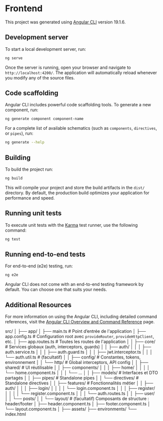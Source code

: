 # Frontend

This project was generated using [Angular CLI](https://github.com/angular/angular-cli) version 19.1.6.

## Development server

To start a local development server, run:

```bash
ng serve
```

Once the server is running, open your browser and navigate to `http://localhost:4200/`. The application will automatically reload whenever you modify any of the source files.

## Code scaffolding

Angular CLI includes powerful code scaffolding tools. To generate a new component, run:

```bash
ng generate component component-name
```

For a complete list of available schematics (such as `components`, `directives`, or `pipes`), run:

```bash
ng generate --help
```

## Building

To build the project run:

```bash
ng build
```

This will compile your project and store the build artifacts in the `dist/` directory. By default, the production build optimizes your application for performance and speed.

## Running unit tests

To execute unit tests with the [Karma](https://karma-runner.github.io) test runner, use the following command:

```bash
ng test
```

## Running end-to-end tests

For end-to-end (e2e) testing, run:

```bash
ng e2e
```

Angular CLI does not come with an end-to-end testing framework by default. You can choose one that suits your needs.

## Additional Resources

For more information on using the Angular CLI, including detailed command references, visit the [Angular CLI Overview and Command Reference](https://angular.dev/tools/cli) page.

src/
│
├── app/
│   ├── main.ts                     # Point d’entrée de l'application
│   ├── app.config.ts               # Configuration root avec `provideRouter`, `provideHttpClient`, etc.
│   ├── app.routes.ts               # Toutes les routes de l'application
│
│   ├── core/                       # Services globaux (auth, interceptors, guards)
│   │   ├── auth/
│   │   │   ├── auth.service.ts
│   │   │   ├── auth.guard.ts
│   │   │   ├── jwt.interceptor.ts
│   │   │   └── auth.util.ts        # (facultatif)
│   │   ├── config/                 # Constantes, tokens, environnement
│   │   └── http/                   # Global interceptors, API config
│
│   ├── shared/                     # UI réutilisable
│   │   ├── components/
│   │   │   ├── home/
│   │   │   │   └── home.component.ts
│   │   │   └── ...
│   │   ├── models/                 # Interfaces et DTO partagés
│   │   ├── pipes/                  # Standalone pipes
│   │   └── directives/             # Standalone directives
│
│   ├── features/                   # Fonctionnalités métier
│   │   ├── auth/
│   │   │   ├── login/
│   │   │   │   └── login.component.ts
│   │   │   ├── register/
│   │   │   │   └── register.component.ts
│   │   │   └── auth.routes.ts
│   │   ├── user/
│   │   └── posts/
│
│   └── layout/                     # (facultatif) Composants de structure : header/footer
│       ├── header.component.ts
│       ├── footer.component.ts
│       └── layout.component.ts
│
├── assets/
├── environments/
└── index.html